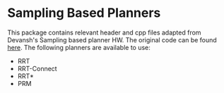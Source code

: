 # Sampling Based Planners

This package contains relevant header and cpp files adapted from Devansh's Sampling based planner HW. The original code can be found [here](https://github.com/devanshdhrafani/sampling-based-planners). The following planners are available to use:

- RRT
- RRT-Connect
- RRT*
- PRM



